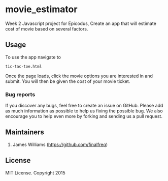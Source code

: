 # movie_estimator

Week 2 Javascript project for Epicodus, Create an app that will estimate cost of movie based on several factors. 

## Usage

To use the app navigate to
```
tic-tac-toe.html
```

Once the page loads, click the movie options you are interested in and submit. You will then be given the cost of your 
movie ticket. 


### Bug reports

If you discover any bugs, feel free to create an issue on GitHub. Please add as much information as
possible to help us fixing the possible bug. We also encourage you to help even more by forking and
sending us a pull request.


## Maintainers
1. James Williams (https://github.com/finalfreq)


## License
MIT License. Copyright 2015
